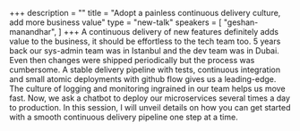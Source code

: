 +++
description = ""
title = "Adopt a painless continuous delivery culture, add more business value"
type = "new-talk"
speakers = [
        "geshan-manandhar",
]
+++
A continuous delivery of new features definitely adds value to the business, it should be effortless to the tech team too. 5 years back our sys-admin team was in Istanbul and the dev team was in Dubai. Even then changes were shipped periodically but the process was cumbersome. A stable delivery pipeline with tests, continuous integration and small atomic deployments with github flow gives us a leading-edge. The culture of logging and monitoring ingrained in our team helps us move fast. Now, we ask a chatbot to deploy our microservices several times a day to production. In this session, I will unveil details on how you can get started with a smooth continuous delivery pipeline one step at a time.
